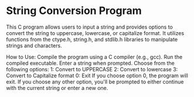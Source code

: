# String Conversion Program
This C program allows users to input a string and provides options to convert the string to uppercase, lowercase, or capitalize format. It utilizes functions from the ctype.h, string.h, and stdlib.h libraries to manipulate strings and characters.

How to Use:
Compile the program using a C compiler (e.g., gcc).
Run the compiled executable.
Enter a string when prompted.
Choose from the following options:
1: Convert to UPPERCASE
2: Convert to lowercase
3: Convert to Capitalize format
0: Exit
If you choose option 0, the program will exit. If you choose any other option, you'll be prompted to either continue with the current string or enter a new one.


